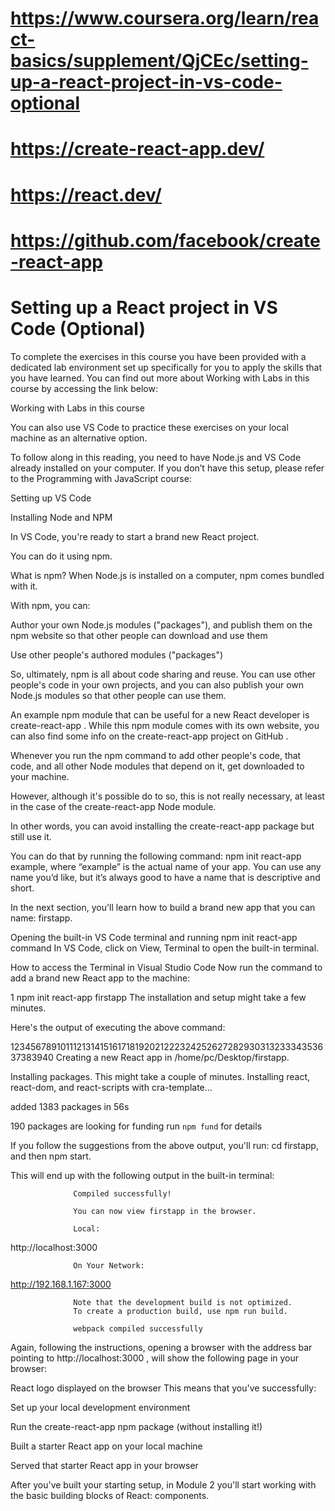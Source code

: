 #   https://www.coursera.org/learn/react-basics/supplement/QjCEc/setting-up-a-react-project-in-vs-code-optional
#   https://create-react-app.dev/
#   https://react.dev/
#   https://github.com/facebook/create-react-app




#   Setting up a React project in VS Code (Optional)
To complete the exercises in this course you have been provided with a dedicated lab environment set up specifically for you to apply the skills that you have learned. You can find out more about Working with Labs in this course by accessing the link below:

Working with Labs in this course

You can also use VS Code to practice these exercises on your local machine as an alternative option.

To follow along in this reading, you need to have Node.js and VS Code already installed on your computer. If you don’t have this setup, please refer to the Programming with JavaScript course:

Setting up VS Code
 

Installing Node and NPM
 

In VS Code, you're ready to start a brand new React project.

You can do it using npm.

What is npm?
When Node.js is installed on a computer, npm comes bundled with it.

With npm, you can:

Author your own Node.js modules ("packages"), and publish them on the npm website so that other people can download and use them 

Use other people's authored modules ("packages") 

So, ultimately, npm is all about code sharing and reuse. You can use other people's code in your own projects, and you can also publish your own Node.js modules so that other people can use them.

An example npm module that can be useful for a new React developer is 
create-react-app
. While this npm module comes with its own website, you can also find some info on the 
create-react-app project on GitHub
. 

Whenever you run the npm command to add other people's code, that code, and all other Node modules that depend on it, get downloaded to your machine.

However, although it's possible do to so, this is not really necessary, at least in the case of the create-react-app Node module.

In other words, you can avoid installing the create-react-app package but still use it.

You can do that by running the following command: npm init react-app example, where “example” is the actual name of your app. You can use any name you’d like, but it’s always good to have a name that is descriptive and short.

In the next section, you'll learn how to build a brand new app that you can name: firstapp.

Opening the built-in VS Code terminal and running npm init react-app command
In VS Code, click on View, Terminal to open the built-in terminal.

How to access the Terminal in Visual Studio Code
Now run the command to add a brand new React app to the machine:

1
npm init react-app firstapp
The installation and setup might take a few minutes.

Here's the output of executing the above command:

12345678910111213141516171819202122232425262728293031323334353637383940
Creating a new React app in /home/pc/Desktop/firstapp.

Installing packages. This might take a couple of minutes.
Installing react, react-dom, and react-scripts with cra-template...

added 1383 packages in 56s

190 packages are looking for funding
                       run `npm fund` for details



If you follow the suggestions from the above output, you'll run: cd firstapp, and then npm start.

This will end up with the following output in the built-in terminal:

                  Compiled successfully!

                  You can now view firstapp in the browser.

                  Local:            
http://localhost:3000

                  On Your Network:  
http://192.168.1.167:3000


                  Note that the development build is not optimized.
                  To create a production build, use npm run build.

                  webpack compiled successfully

Again, following the instructions, opening a browser with the address bar pointing to 
http://localhost:3000
, will show the following page in your browser:

React logo displayed on the browser
This means that you've successfully:

Set up your local development environment 

Run the create-react-app npm package (without installing it!) 

Built a starter React app on your local machine 

Served that starter React app in your browser 

After you've built your starting setup, in Module 2 you'll start working with the basic building blocks of React: components.
